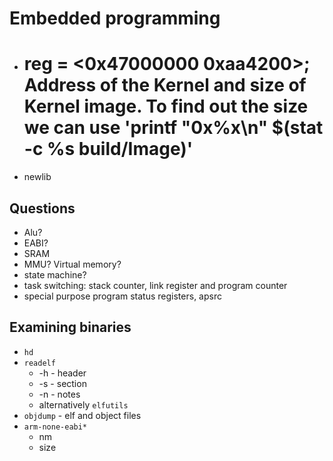 # Embedded programming

* # reg = <0x47000000 0xaa4200>; Address of the Kernel and size of Kernel image. To find out the size we can use 'printf "0x%x\n" $(stat -c %s build/Image)'
* newlib

## Questions

* Alu?
* EABI?
* SRAM
* MMU? Virtual memory?
* state machine?
* task switching: stack counter, link register and program counter
* special purpose program status registers, apsrc

## Examining binaries

* `hd`
* `readelf`
	* -h - header
	* -s - section
	* -n - notes
	* alternatively `elfutils`
* `objdump` - elf and object files
* `arm-none-eabi*`
	* nm
	* size


